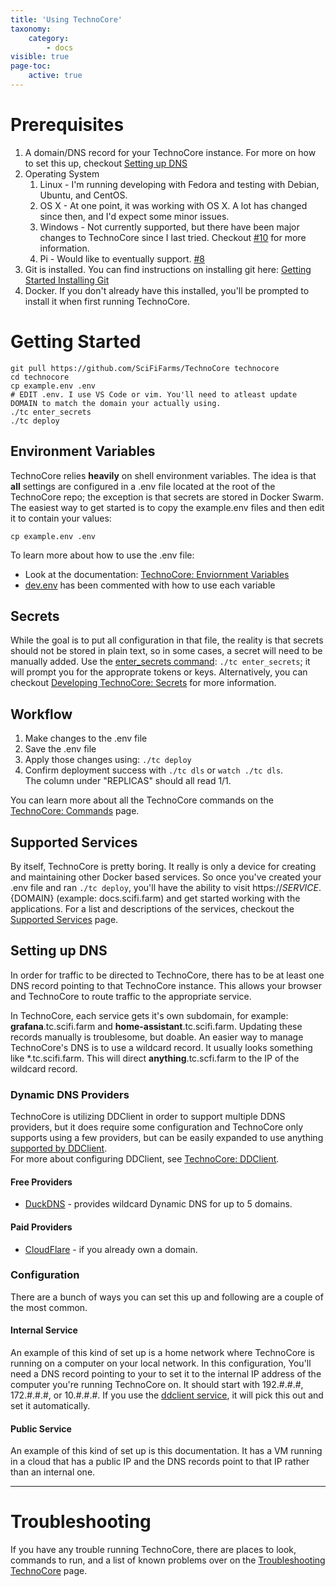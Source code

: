 ```yaml
---
title: 'Using TechnoCore'
taxonomy:
    category:
        - docs
visible: true
page-toc:
    active: true
---
```


# Prerequisites
1. A domain/DNS record for your TechnoCore instance. For more on how to set this up, checkout [Setting up DNS](#setting-up-dns)
2. Operating System
   1. Linux - I'm running developing with Fedora and testing with Debian, Ubuntu, and CentOS. 
   2. OS X - At one point, it was working with OS X. A lot has changed since then, and I'd expect some minor issues. 
   3. Windows - Not currently supported, but there have been major changes to TechnoCore since I last tried. Checkout [#10](https://github.com/SciFiFarms/TechnoCore/issues/10) for more information.
   4. Pi - Would like to eventually support. [#8](https://github.com/SciFiFarms/TechnoCore/issues/8)
3. Git is installed. You can find instructions on installing git here: [Getting Started Installing Git](https://git-scm.com/book/en/v2/Getting-Started-Installing-Git)
4. Docker. If you don't already have this installed, you'll be prompted to install it when first running TechnoCore.

# Getting Started
```
git pull https://github.com/SciFiFarms/TechnoCore technocore
cd technocore
cp example.env .env
# EDIT .env. I use VS Code or vim. You'll need to atleast update DOMAIN to match the domain your actually using. 
./tc enter_secrets
./tc deploy
```

## Environment Variables
TechnoCore relies **heavily** on shell environment variables. The idea is that **all** settings are configured in a .env file located at the root of the TechnoCore repo; the exception is that secrets are stored in Docker Swarm. The easiest way to get started is to copy the example.env files and then edit it to contain your values:
```
cp example.env .env
```
To learn more about how to use the .env file:
  -  Look at the documentation: [TechnoCore: Enviornment Variables](../env-vars)
  -  [dev.env](https://github.com/SciFiFarms/TechnoCore/blob/refactor/dev.env) has been commented with how to use each variable

## Secrets
While the goal is to put all configuration in that file, the reality is that secrets should not be stored in plain text, so in some cases, a secret will need to be manually added. Use the [enter_secrets command](../commands#enter-secrets): `./tc enter_secrets`; it will prompt you for the approprate tokens or keys. Alternatively, you can checkout [Developing TechnoCore: Secrets](../../developing-technocore/secrets) for more information.

## Workflow
1. Make changes to the .env file
2. Save the .env file
3. Apply those changes using: `./tc deploy`
4. Confirm deployment success with `./tc dls` or `watch ./tc dls`.   
The column under "REPLICAS" should all read 1/1. 

You can learn more about all the TechnoCore commands on the [TechnoCore: Commands](../commands) page.

## Supported Services
By itself, TechnoCore is pretty boring. It really is only a device for creating and maintaining other Docker based services. So once you've created your .env file and ran `./tc deploy`, you'll have the ability to visit https://${SERVICE}.${DOMAIN} (example: docs.scifi.farm) and get started working with the applications. For a list and descriptions of the services, checkout the [Supported Services](../supported-services) page.

## Setting up DNS
In order for traffic to be directed to TechnoCore, there has to be at least one DNS record pointing to that TechnoCore instance. This allows your browser and TechnoCore to route traffic to the appropriate service.

In TechnoCore, each service gets it's own subdomain, for example: **grafana**.tc.scifi.farm and **home-assistant**.tc.scifi.farm. Updating these records manually is troublesome, but doable. An easier way to manage TechnoCore's DNS is to use a wildcard record. It usually looks something like \*.tc.scifi.farm. This will direct **anything**.tc.scfi.farm to the IP of the wildcard record. 

### Dynamic DNS Providers
TechnoCore is utilizing DDClient in order to support multiple DDNS providers, but it does require some configuration and TechnoCore only supports using a few providers, but can be easily expanded to use anything [supported by DDClient](https://github.com/ddclient/ddclient/blob/master/README.md).   
For more about configuring DDClient, see [TechnoCore: DDClient](../services/ddclient).

#### Free Providers
  * [DuckDNS](https://www.duckdns.org/) - provides wildcard Dynamic DNS for up to 5 domains.   

#### Paid Providers
  * [CloudFlare](https://www.cloudflare.com/) - if you already own a domain. 

### Configuration
There are a bunch of ways you can set this up and following are a couple of the most common. 
#### Internal Service
An example of this kind of set up is a home network where TechnoCore is running on a computer on your local network. In this configuration, 
You'll need a DNS record pointing to your to set it to the internal IP address of the computer you're running TechnoCore on. It should start with 192.#.#.#, 172.#.#.#, or 10.#.#.#. If you use the [ddclient service](../services/ddclient), it will pick this out and set it automatically. 
#### Public Service
An example of this kind of set up is this documentation. It has a VM running in a cloud that has a public IP and the DNS records point to that IP rather than an internal one. 

---

# Troubleshooting
If you have any trouble running TechnoCore, there are places to look, commands to run, and a list of known problems over on the [Troubleshooting TechnoCore](../troubleshooting-technocore) page. 

